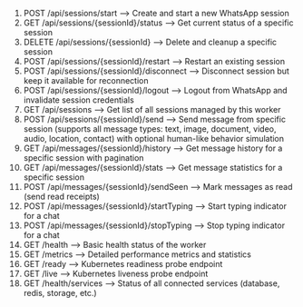 1. POST /api/sessions/start --> Create and start a new WhatsApp session
2. GET /api/sessions/{sessionId}/status --> Get current status of a specific session
3. DELETE /api/sessions/{sessionId} --> Delete and cleanup a specific session
4. POST /api/sessions/{sessionId}/restart --> Restart an existing session
5. POST /api/sessions/{sessionId}/disconnect --> Disconnect session but keep it available for reconnection
6. POST /api/sessions/{sessionId}/logout --> Logout from WhatsApp and invalidate session credentials
7. GET /api/sessions --> Get list of all sessions managed by this worker
8. POST /api/sessions/{sessionId}/send --> Send message from specific session (supports all message types: text, image, document, video, audio, location, contact) with optional human-like behavior simulation
9. GET /api/messages/{sessionId}/history --> Get message history for a specific session with pagination
10. GET /api/messages/{sessionId}/stats --> Get message statistics for a specific session
11. POST /api/messages/{sessionId}/sendSeen --> Mark messages as read (send read receipts)
12. POST /api/messages/{sessionId}/startTyping --> Start typing indicator for a chat
13. POST /api/messages/{sessionId}/stopTyping --> Stop typing indicator for a chat
14. GET /health --> Basic health status of the worker
15. GET /metrics --> Detailed performance metrics and statistics
16. GET /ready --> Kubernetes readiness probe endpoint
17. GET /live --> Kubernetes liveness probe endpoint
18. GET /health/services --> Status of all connected services (database, redis, storage, etc.)

